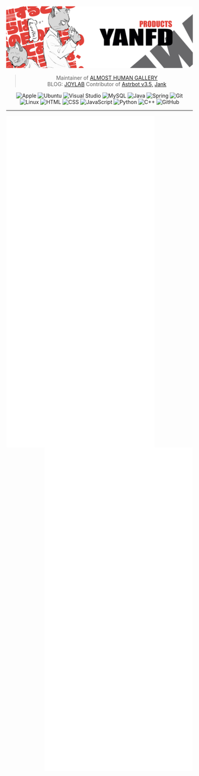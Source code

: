 # [<img align="center" src="https://github.com/yanfd/yanfd/blob/main/banner.png">](#)

<div align="center" display="flex">

>   Maintainer of <a href="https://gallery.yanfd.tech/">ALMOST HUMAN GALLERY</a><br/>
>   BLOG: <a href="https://www.yanfd.tech/">JOYLAB</a>
>   Contributor of <a href="https://github.com/Soulter/AstrBot/releases/tag/v3.5.0">Astrbot v3.5,</a>   <a href="https://github.com/Done-0/Jank">Jank</a>

  <img alt="Apple" width="30px" src="https://cdn.jsdelivr.net/gh/devicons/devicon/icons/apple/apple-original.svg" />
  <img alt="Ubuntu" width="30px" src="https://cdn.jsdelivr.net/gh/devicons/devicon/icons/ubuntu/ubuntu-plain.svg" />
  <img alt="Visual Studio" width="30px" src="https://cdn.jsdelivr.net/gh/devicons/devicon/icons/visualstudio/visualstudio-plain.svg" />
  <img alt="MySQL" width="30px" src="https://cdn.jsdelivr.net/gh/devicons/devicon/icons/mysql/mysql-original.svg" />
  <img alt="Java" width="30px" src="https://cdn.jsdelivr.net/gh/devicons/devicon/icons/java/java-original.svg"/>
  <img alt="Spring" width="30px" src="https://cdn.jsdelivr.net/gh/devicons/devicon/icons/spring/spring-original.svg" />
  <img alt="Git" width="30px" src="https://cdn.jsdelivr.net/gh/devicons/devicon/icons/git/git-original.svg" />
  <img alt="Linux" width="30px" src="https://cdn.jsdelivr.net/gh/devicons/devicon/icons/linux/linux-original.svg" />
  <img alt="HTML" width="30px" src="https://cdn.jsdelivr.net/gh/devicons/devicon/icons/html5/html5-plain.svg" />
  <img alt="CSS" width="30px" src="https://cdn.jsdelivr.net/gh/devicons/devicon/icons/css3/css3-plain.svg" />
  <img alt="JavaScript" width="30px" src="https://cdn.jsdelivr.net/gh/devicons/devicon/icons/javascript/javascript-plain.svg" />
  <img alt="Python" width="30px" src="https://cdn.jsdelivr.net/gh/devicons/devicon/icons/python/python-plain.svg" />
  <img alt="C++" width="30px" src="https://cdn.jsdelivr.net/gh/devicons/devicon/icons/cplusplus/cplusplus-line.svg" />
  <img alt="GitHub" width="30px" src="https://cdn.jsdelivr.net/gh/devicons/devicon/icons/github/github-original.svg" />

</div>

---



[<img align="left" width="400" alt="这是生成的图片，无互动" src="https://github.com/yanfd/yanfd/blob/main/metrics.left.svg">](#)
[<img align="right" width="400" alt="这是生成的图片，无互动" src="https://github.com/yanfd/yanfd/blob/main/metrics.right.svg">](#)
















</details>
